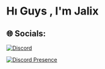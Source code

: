 # Hı Guys , I'm Jalix
## 🌐 Socials:
[![Discord](https://img.shields.io/badge/Discord-%237289DA.svg?logo=discord&logoColor=white)](https://discord.gg/shavian)

[![Discord Presence](https://lanyard-profile-readme.vercel.app/api/622578183606108161?theme=darkt&bg=000000&animated=true&hideDiscrim=true&borderRadius=30px&idleMessage=Probably%20doing%20something%20else)](https://discord.com/users/622578183606108161)
